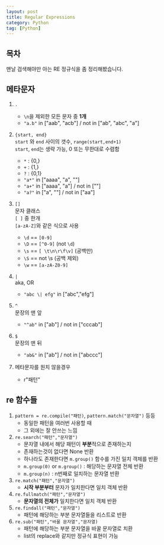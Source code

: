 ```yaml
---
layout: post
title: Regular Expressions
category: Python
tag: [Python]  
---
```


## 목차  

맨날 검색해야만 아는 RE 정규식을 좀 정리해봤습니다.  

## 메타문자

1. `.`  
	- `\n`을 제외한 모든 문자 중 **1개**
	- `"a.b"` in ["aab", "acb"] / not in ["ab", "abc", "a"]
  
2. `{start, end}`  
  `start` 와 `end` 사이의 갯수, `range(start,end+1)`  
	`start`, `end`는 생략 가능, 0 또는 무한대로 수렴함  
	- `*` : {0,}
	- `+` : {1,}
	- `?` : {0,1}
	- `"a*"` in ["aaaa", "a", ""]
	- `"a+"` in ["aaaa", "a"] / not in [""]
	- `"a?"` in ["a", ""] / not in ["aa"]

3. `[]`  
  문자 클래스  
	`[ ]` 중 한개  
	`[a-zA-Z]`와 같은 식으로 사용  
	- `\d` == `[0-9]`
	- `\D` == `[^0-9]` (not `\d`)
	- `\s` == `[ \t\n\r\f\v]` (공백만)
	- `\S` == not \s (공백 제외)
	- `\w` == `[a-zA-Z0-9]`
	 
4. `|`  
  aka, OR  
	- `"abc \| efg"` in ["abc","efg"]
  
5. `^`  
	문장의 맨 앞
	- `"^ab"` in ["ab"] / not in ["cccab"]
6. `$`  
  문장의 맨 뒤
	- `"ab&"` in ["ab"] / not in ["abccc"]

7. 메타문자를 원치 않을경우    
     - r"패턴" 


## re 함수들

1. `pattern = re.compile("패턴)`, `pattern.match("문자열")` 등등
   - 동일한 패턴을 여러번 사용할 때   
   - 그 외에는 잘 안쓰는 느낌  
2. `re.search("패턴","문자열")`  
   - 문자열 내에서 해당 패턴이 **부분**적으로 존재하는지  
   - 존재하는것이 없다면 None 반환  
   - 하나라도 존재한다면 `m.group()` 함수를 가진 일치 객체를 반환  
   - `m.group(0)` or `m.group()` : 해당하는 문자열 전체 반환  
   - `m.group(n)` : n번째로 일치하는 문자열 반환   
3. `re.match("패턴","문자열")`  
   - **시작 부분부터** 문자가 일치한다면 일치 객체 반환  
4. `re.fullmatch("패턴","문자열")`  
   - **문자열의 전체가** 일치한다면 일치 객체 반환
5. `re.findall("패턴","문자열")`  
   - 패턴에 해당하는 부분 문자열들을 리스트로 반환  
6. `re.sub("패턴","바꿀 문자열","문자열)`  
   - 패턴에 해당하는 부분 문자열을 바꿀 문자열로 치환  
   - list의 replace와 같지만 정규식 표현이 가능 